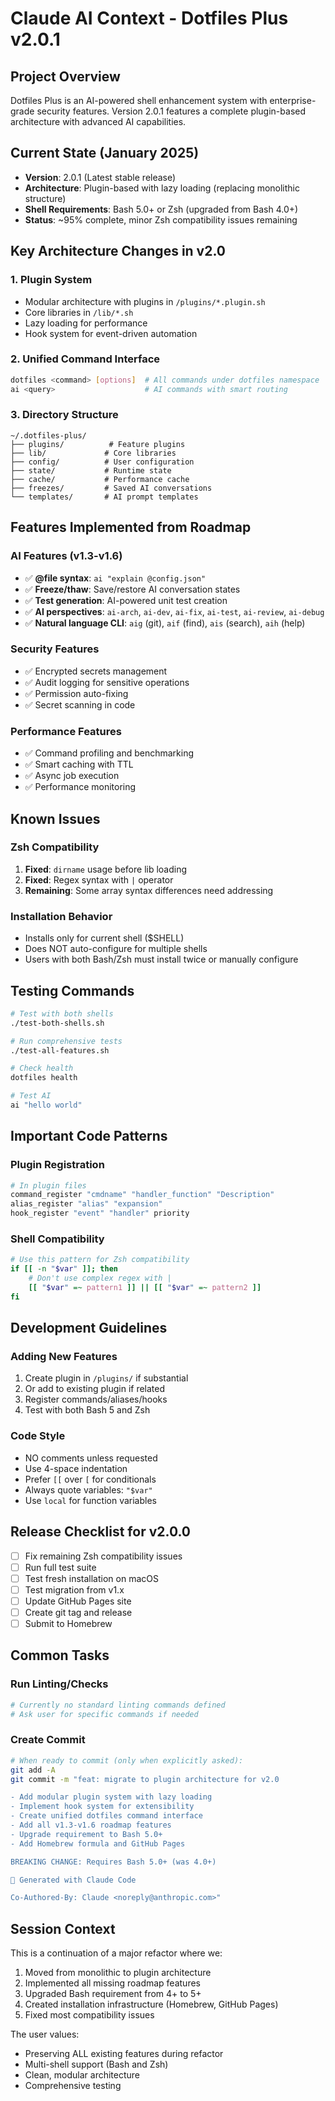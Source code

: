 # Claude AI Context - Dotfiles Plus v2.0.1

## Project Overview
Dotfiles Plus is an AI-powered shell enhancement system with enterprise-grade security features. Version 2.0.1 features a complete plugin-based architecture with advanced AI capabilities.

## Current State (January 2025)
- **Version**: 2.0.1 (Latest stable release)
- **Architecture**: Plugin-based with lazy loading (replacing monolithic structure)
- **Shell Requirements**: Bash 5.0+ or Zsh (upgraded from Bash 4.0+)
- **Status**: ~95% complete, minor Zsh compatibility issues remaining

## Key Architecture Changes in v2.0

### 1. Plugin System
- Modular architecture with plugins in `/plugins/*.plugin.sh`
- Core libraries in `/lib/*.sh`
- Lazy loading for performance
- Hook system for event-driven automation

### 2. Unified Command Interface
```bash
dotfiles <command> [options]  # All commands under dotfiles namespace
ai <query>                    # AI commands with smart routing
```

### 3. Directory Structure
```
~/.dotfiles-plus/
├── plugins/          # Feature plugins
├── lib/             # Core libraries
├── config/          # User configuration
├── state/           # Runtime state
├── cache/           # Performance cache
├── freezes/         # Saved AI conversations
└── templates/       # AI prompt templates
```

## Features Implemented from Roadmap

### AI Features (v1.3-v1.6)
- ✅ **@file syntax**: `ai "explain @config.json"`
- ✅ **Freeze/thaw**: Save/restore AI conversation states
- ✅ **Test generation**: AI-powered unit test creation
- ✅ **AI perspectives**: `ai-arch`, `ai-dev`, `ai-fix`, `ai-test`, `ai-review`, `ai-debug`
- ✅ **Natural language CLI**: `aig` (git), `aif` (find), `ais` (search), `aih` (help)

### Security Features
- ✅ Encrypted secrets management
- ✅ Audit logging for sensitive operations
- ✅ Permission auto-fixing
- ✅ Secret scanning in code

### Performance Features
- ✅ Command profiling and benchmarking
- ✅ Smart caching with TTL
- ✅ Async job execution
- ✅ Performance monitoring

## Known Issues

### Zsh Compatibility
1. **Fixed**: `dirname` usage before lib loading
2. **Fixed**: Regex syntax with `|` operator  
3. **Remaining**: Some array syntax differences need addressing

### Installation Behavior
- Installs only for current shell ($SHELL)
- Does NOT auto-configure for multiple shells
- Users with both Bash/Zsh must install twice or manually configure

## Testing Commands
```bash
# Test with both shells
./test-both-shells.sh

# Run comprehensive tests
./test-all-features.sh

# Check health
dotfiles health

# Test AI
ai "hello world"
```

## Important Code Patterns

### Plugin Registration
```bash
# In plugin files
command_register "cmdname" "handler_function" "Description"
alias_register "alias" "expansion"
hook_register "event" "handler" priority
```

### Shell Compatibility
```bash
# Use this pattern for Zsh compatibility
if [[ -n "$var" ]]; then
    # Don't use complex regex with |
    [[ "$var" =~ pattern1 ]] || [[ "$var" =~ pattern2 ]]
fi
```

## Development Guidelines

### Adding New Features
1. Create plugin in `/plugins/` if substantial
2. Or add to existing plugin if related
3. Register commands/aliases/hooks
4. Test with both Bash 5 and Zsh

### Code Style
- NO comments unless requested
- Use 4-space indentation
- Prefer `[[` over `[` for conditionals
- Always quote variables: `"$var"`
- Use `local` for function variables

## Release Checklist for v2.0.0
- [ ] Fix remaining Zsh compatibility issues
- [ ] Run full test suite
- [ ] Test fresh installation on macOS
- [ ] Test migration from v1.x
- [ ] Update GitHub Pages site
- [ ] Create git tag and release
- [ ] Submit to Homebrew

## Common Tasks

### Run Linting/Checks
```bash
# Currently no standard linting commands defined
# Ask user for specific commands if needed
```

### Create Commit
```bash
# When ready to commit (only when explicitly asked):
git add -A
git commit -m "feat: migrate to plugin architecture for v2.0

- Add modular plugin system with lazy loading
- Implement hook system for extensibility  
- Create unified dotfiles command interface
- Add all v1.3-v1.6 roadmap features
- Upgrade requirement to Bash 5.0+
- Add Homebrew formula and GitHub Pages

BREAKING CHANGE: Requires Bash 5.0+ (was 4.0+)

🤖 Generated with Claude Code

Co-Authored-By: Claude <noreply@anthropic.com>"
```

## Session Context
This is a continuation of a major refactor where we:
1. Moved from monolithic to plugin architecture
2. Implemented all missing roadmap features
3. Upgraded Bash requirement from 4+ to 5+
4. Created installation infrastructure (Homebrew, GitHub Pages)
5. Fixed most compatibility issues

The user values:
- Preserving ALL existing features during refactor
- Multi-shell support (Bash and Zsh)
- Clean, modular architecture
- Comprehensive testing